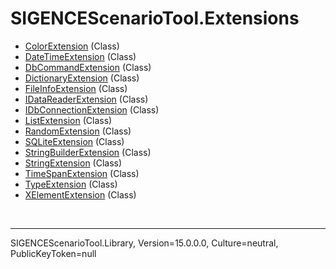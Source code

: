 # SIGENCEScenarioTool.Extensions
- [ColorExtension](./T_ColorExtension.md) (Class)
- [DateTimeExtension](./T_DateTimeExtension.md) (Class)
- [DbCommandExtension](./T_DbCommandExtension.md) (Class)
- [DictionaryExtension](./T_DictionaryExtension.md) (Class)
- [FileInfoExtension](./T_FileInfoExtension.md) (Class)
- [IDataReaderExtension](./T_IDataReaderExtension.md) (Class)
- [IDbConnectionExtension](./T_IDbConnectionExtension.md) (Class)
- [ListExtension](./T_ListExtension.md) (Class)
- [RandomExtension](./T_RandomExtension.md) (Class)
- [SQLiteExtension](./T_SQLiteExtension.md) (Class)
- [StringBuilderExtension](./T_StringBuilderExtension.md) (Class)
- [StringExtension](./T_StringExtension.md) (Class)
- [TimeSpanExtension](./T_TimeSpanExtension.md) (Class)
- [TypeExtension](./T_TypeExtension.md) (Class)
- [XElementExtension](./T_XElementExtension.md) (Class)

<br /><hr />
SIGENCEScenarioTool.Library, Version=15.0.0.0, Culture=neutral, PublicKeyToken=null
